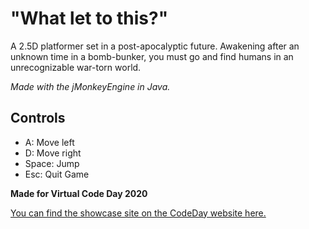 # "What let to this?"
A 2.5D platformer set in a post-apocalyptic future. Awakening after an unknown time in a bomb-bunker, you must go and find humans in an unrecognizable war-torn world. 

*Made with the jMonkeyEngine in Java.*

## Controls
- A: Move left
- D: Move right
- Space: Jump
- Esc: Quit Game

**Made for Virtual Code Day 2020**

[You can find the showcase site on the CodeDay website here.](https://showcase.codeday.org/project/ckiay8tcy888910rvfwuux3d9)
